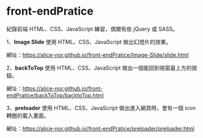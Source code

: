 # front-endPratice
紀錄前端 HTML、CSS、JavaScript 練習，偶爾有些 jQuery 或 SASS。

1、**Image Slide** 使用 HTML、CSS、JavaScript 做出幻燈片的效果。

網址：https://alice-nor.github.io/front-endPratice/Image-Slide/slide.html


2、**backToTop** 使用 HTML、CSS、JavaScript 做出一個能回到視窗最上方的按鈕。

網址：https://alice-nor.github.io/front-endPratice/backToTop/backtoTop.html


3、**preloader** 使用 HTML、CSS、JavaScript 做出進入網頁時，會有一個 icon 轉圈的載入畫面。

網址：https://alice-nor.github.io/front-endPratice/preloader/preloader.html
